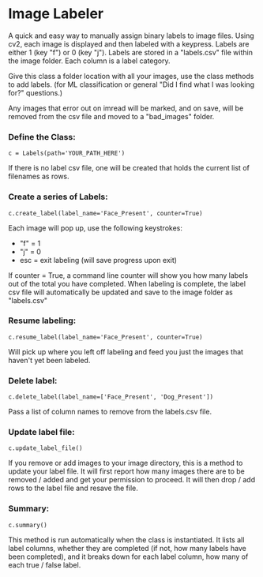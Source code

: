 # Image Labeler

A quick and easy way to manually assign binary labels to image files. Using cv2, each image is displayed and then labeled with a keypress. Labels are either 1 (key "f") or 0 (key "j"). Labels are stored in a "labels.csv" file within the image folder. Each column is a label category. 

Give this class a folder location with all your images, use the class methods to add labels.  (for ML classification or general "Did I find what I was looking for?" questions.)

Any images that error out on imread will be marked, and on save, will be removed from the csv file and moved to a "bad_images" folder.

### Define the Class:

`c = Labels(path='YOUR_PATH_HERE')`

If there is no label csv file, one will be created that holds the current list of filenames as rows.

### Create a series of Labels:

`c.create_label(label_name='Face_Present', counter=True)`

Each image will pop up, use the following keystrokes:
* "f" = 1
* "j" = 0
* esc = exit labeling (will save progress upon exit)

If counter = True, a command line counter will show you how many labels out of the total you have completed.
When labeling is complete, the label csv file will automatically be updated and save to the image folder as "labels.csv"

### Resume labeling:

`c.resume_label(label_name='Face_Present', counter=True)`

Will pick up where you left off labeling and feed you just the images that haven't yet been labeled.

### Delete label:

`c.delete_label(label_name=['Face_Present', 'Dog_Present'])`

Pass a list of column names to remove from the labels.csv file.

### Update label file:

`c.update_label_file()`

If you remove or add images to your image directory, this is a method to update your label file. It will first report how many 
images there are to be removed / added and get your permission to proceed. It will then drop / add rows to the label file and 
resave the file. 

### Summary:

`c.summary()`

This method is run automatically when the class is instantiated. It lists all label columns, whether they are completed (if not, how many labels have been completed), and it breaks down for each label column, how many of each true / false label.
